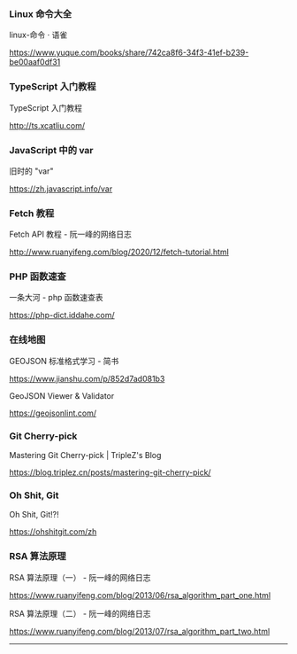 <!-- ## 教程类 -->

### Linux 命令大全

<p>linux-命令 · 语雀</p><p><a href="https://www.yuque.com/books/share/742ca8f6-34f3-41ef-b239-be00aaf0df31" target="_blank" title="linux-命令 · 语雀">https://www.yuque.com/books/share/742ca8f6-34f3-41ef-b239-be00aaf0df31</a></p>

### TypeScript 入门教程

<p>TypeScript 入门教程</p><p><a href="http://ts.xcatliu.com/" target="_blank" title="TypeScript 入门教程">http://ts.xcatliu.com/</a></p>

### JavaScript 中的 var

<p>旧时的 "var"</p><p><a href="https://zh.javascript.info/var" target="_blank" title="旧时的 &quot;var&quot;">https://zh.javascript.info/var</a></p>

### Fetch 教程

<p>Fetch API 教程 - 阮一峰的网络日志</p><p><a href="http://www.ruanyifeng.com/blog/2020/12/fetch-tutorial.html" target="_blank" title="Fetch API 教程 - 阮一峰的网络日志">http://www.ruanyifeng.com/blog/2020/12/fetch-tutorial.html</a></p>

### PHP 函数速查

<p>一条大河 - php 函数速查表</p><p><a href="https://php-dict.iddahe.com/" target="_blank" title="一条大河 - php 函数速查表">https://php-dict.iddahe.com/</a></p>

### 在线地图

<p>GEOJSON 标准格式学习 - 简书</p><p><a href="https://www.jianshu.com/p/852d7ad081b3" target="_blank" title="GEOJSON 标准格式学习 - 简书">https://www.jianshu.com/p/852d7ad081b3</a></p>

<p>GeoJSON Viewer & Validator</p><p><a href="https://geojsonlint.com/" target="_blank" title="GeoJSON Viewer & Validator">https://geojsonlint.com/</a></p>

### Git Cherry-pick

<p>Mastering Git Cherry-pick | TripleZ's Blog</p><p><a href="https://blog.triplez.cn/posts/mastering-git-cherry-pick/" target="_blank" title="Mastering Git Cherry-pick | TripleZ's Blog">https://blog.triplez.cn/posts/mastering-git-cherry-pick/</a></p>

### Oh Shit, Git

<p>Oh Shit, Git!?!</p><p><a href="https://ohshitgit.com/zh" target="_blank" title="Oh Shit, Git!?!">https://ohshitgit.com/zh</a></p>

### RSA 算法原理

<p>RSA 算法原理（一） - 阮一峰的网络日志</p><p><a href="https://www.ruanyifeng.com/blog/2013/06/rsa_algorithm_part_one.html" target="_blank" title="RSA 算法原理（一） - 阮一峰的网络日志">https://www.ruanyifeng.com/blog/2013/06/rsa_algorithm_part_one.html</a></p>

<p>RSA 算法原理（二） - 阮一峰的网络日志</p><p><a href="https://www.ruanyifeng.com/blog/2013/07/rsa_algorithm_part_two.html" target="_blank" title="RSA 算法原理（二） - 阮一峰的网络日志">https://www.ruanyifeng.com/blog/2013/07/rsa_algorithm_part_two.html</a></p>

-----
